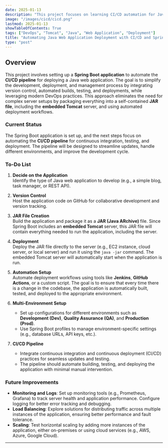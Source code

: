 ```yaml
---
date: 2025-01-13
description: "This project focuses on learning CI/CD automation for Java web applications using Spring Boot, version control, and continuous integration tools to streamline the development and deployment process."
image: "/images/cicd/cicd.png"
lastmod: 2025-01-13
showTableOfContents: True
tags: ["DevOps", "Tomcat", "Java", "Web Application", "Deployment"]
title: "Automating Java Web Application Deployment with CI/CD and Spring Boot"
type: "post"
---
```

## Overview

This project involves setting up a **Spring Boot application** to automate the **CI/CD pipeline** for deploying a Java web application. The goal is to simplify the development, deployment, and management process by integrating version control, automated builds, testing, and deployments, while leveraging modern DevOps practices. This approach eliminates the need for complex server setups by packaging everything into a self-contained **JAR file**, including the **embedded Tomcat** server, and using automated deployment workflows.

### Current Status

The Spring Boot application is set up, and the next steps focus on automating the **CI/CD pipeline** for continuous integration, testing, and deployment. The pipeline will be designed to streamline updates, handle different environments, and improve the development cycle.

### To-Do List

1. **Decide on the Application**  
   Identify the type of Java web application to develop (e.g., a simple blog, task manager, or REST API).

2. **Version Control**  
   Host the application code on GitHub for collaborative development and version tracking.

3. **JAR File Creation**  
   Build the application and package it as a **JAR (Java ARchive)** file. Since Spring Boot includes an **embedded Tomcat** server, this JAR file will contain everything needed to run the application, including the server.

4. **Deployment**  
   Deploy the JAR file directly to the server (e.g., EC2 instance, cloud server, or local server) and run it using the `java -jar` command. The embedded Tomcat server will automatically start when the application is run.

5. **Automation Setup**  
   Automate deployment workflows using tools like **Jenkins**, **GitHub Actions**, or a custom script. The goal is to ensure that every time there is a change in the codebase, the application is automatically built, tested, and deployed to the appropriate environment.

6. **Multi-Environment Setup**  
   - Set up configurations for different environments such as **Development (Dev)**, **Quality Assurance (QA)**, and **Production (Prod)**.
   - Use Spring Boot profiles to manage environment-specific settings (e.g., database URLs, API keys, etc.).

7. **CI/CD Pipeline**  
   - Integrate continuous integration and continuous deployment (CI/CD) practices for seamless updates and testing.
   - The pipeline should automate building, testing, and deploying the application with minimal manual intervention.

### Future Improvements

- **Monitoring and Logs**: Set up monitoring tools (e.g., Prometheus, Grafana) to track server health and application performance. Configure logging for better error tracking and debugging.
- **Load Balancing**: Explore solutions for distributing traffic across multiple instances of the application, ensuring better performance and fault tolerance.
- **Scaling**: Test horizontal scaling by adding more instances of the application, either on-premises or using cloud services (e.g., AWS, Azure, Google Cloud).
---